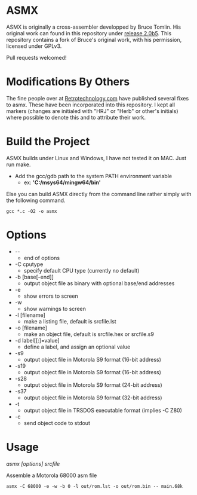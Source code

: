 # ASMX
ASMX is originally a cross-assembler developped by Bruce Tomlin. His original work can found in this repository under [release 2.0b5](https://github.com/db-electronics/asmx/releases/tag/2.0b5). This repository contains a fork of Bruce's original work, with his permission, licensed under GPLv3.

Pull requests welcomed!

# Modifications By Others
The fine people over at [Retrotechnology.com](https://www.retrotechnology.com/memship/asmx.html) have published several fixes to asmx. These have been incorporated into this repository. I kept all markers (changes are initialed with "HRJ" or "Herb" or other's initials) where possible to denote this and to attribute their work. 

# Build the Project
ASMX builds under Linux and Windows, I have not tested it on MAC. Just run make.
* Add the gcc/gdb path to the system PATH environment variable
    * ex: __'C:/msys64/mingw64/bin'__

Else you can build ASMX directly from the command line rather simply with the following command.
```
gcc *.c -O2 -o asmx
```
# Options
* --                  
    * end of options
* -C cputype          
    * specify default CPU type (currently no default)
* -b [base[-end]]
    * output object file as binary with optional base/end addresses
* -e
    * show errors to screen
* -w                  
    * show warnings to screen
* -l [filename]       
    * make a listing file, default is srcfile.lst
* -o [filename]       
    * make an object file, default is srcfile.hex or srcfile.s9
* -d label[[:]=value] 
    * define a label, and assign an optional value
* -s9
    * output object file in Motorola S9 format (16-bit address)
* -s19                
    * output object file in Motorola S9 format (16-bit address)
* -s28
    * output object file in Motorola S9 format (24-bit address)
* -s37
    * output object file in Motorola S9 format (32-bit address)
* -t                  
    * output object file in TRSDOS executable format (implies -C Z80)
* -c                  
    * send object code to stdout

# Usage
*asmx [options] srcfile*

Assemble a Motorola 68000 asm file
```
asmx -C 68000 -e -w -b 0 -l out/rom.lst -o out/rom.bin -- main.68k
```
